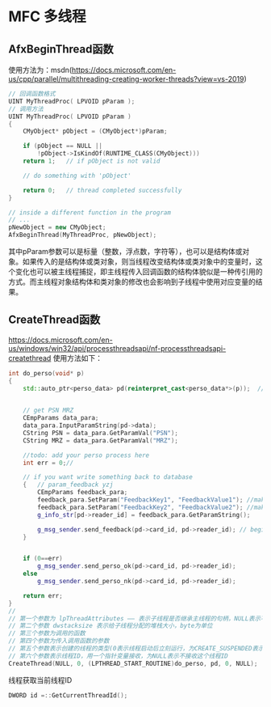 # MFC 多线程
## AfxBeginThread函数
使用方法为：msdn(https://docs.microsoft.com/en-us/cpp/parallel/multithreading-creating-worker-threads?view=vs-2019)  
```c++
// 回调函数格式
UINT MyThreadProc( LPVOID pParam );
// 调用方法
UINT MyThreadProc( LPVOID pParam )
{
    CMyObject* pObject = (CMyObject*)pParam;

    if (pObject == NULL ||
        !pObject->IsKindOf(RUNTIME_CLASS(CMyObject)))
    return 1;   // if pObject is not valid

    // do something with 'pObject'

    return 0;   // thread completed successfully
}

// inside a different function in the program
// ...
pNewObject = new CMyObject;
AfxBeginThread(MyThreadProc, pNewObject);
```
其中pParam参数可以是标量（整数，浮点数，字符等），也可以是结构体或对象。如果传入的是结构体或类对象，则当线程改变结构体或类对象中的变量时，这个变化也可以被主线程捕捉，即主线程传入回调函数的结构体貌似是一种传引用的方式。而主线程对象结构体和类对象的修改也会影响到子线程中使用对应变量的结果。

## CreateThread函数
https://docs.microsoft.com/en-us/windows/win32/api/processthreadsapi/nf-processthreadsapi-createthread
使用方法如下：
```c++
int do_perso(void* p)
{
	std::auto_ptr<perso_data> pd(reinterpret_cast<perso_data*>(p));  // 转换传入的参数

	
	// get PSN MRZ
	CEmpParams data_para;
	data_para.InputParamString(pd->data);
	CString PSN = data_para.GetParamVal("PSN");
	CString MRZ = data_para.GetParamVal("MRZ");

	//todo: add your perso process here
	int err = 0;//

	// if you want write something back to database
	{   // param_feedback yzj
		CEmpParams feedback_para;
		feedback_para.SetParam("FeedbackKey1", "FeedbackValue1"); //make sure column 'FeedbackKey1' exists in database
		feedback_para.SetParam("FeedbackKey2", "FeedbackValue2"); //make sure column 'FeedbackKey2' exists in database
		g_info_str[pd->reader_id] = feedback_para.GetParamString();

		g_msg_sender.send_feedback(pd->card_id, pd->reader_id); // begin to update values
	}


	if (0==err)
		g_msg_sender.send_perso_ok(pd->card_id, pd->reader_id);
	else
		g_msg_sender.send_perso_nk(pd->card_id, pd->reader_id);

	return err;
}
// 
// 第一个参数为 lpThreadAttributes —— 表示子线程是否继承主线程的句柄，NULL表示不继承
// 第二个参数 dwstacksize 表示给子线程分配的堆栈大小，byte为单位
// 第三个参数为调用的函数
// 第四个参数为传入调用函数的参数
// 第五个参数表示创建的线程的类型(0表示线程启动后立刻运行，为CREATE_SUSPENDED表示挂起直到被唤醒，为STACK_SIZE_PARAM_IS_A_RESERVATION指示和dwstacksize相关的信息)
// 第六个参数表示线程ID，用一个指针变量接收，为NULL表示不接收这个线程ID
CreateThread(NULL, 0, (LPTHREAD_START_ROUTINE)do_perso, pd, 0, NULL);
```

线程获取当前线程ID
```c++
DWORD id =::GetCurrentThreadId();
```